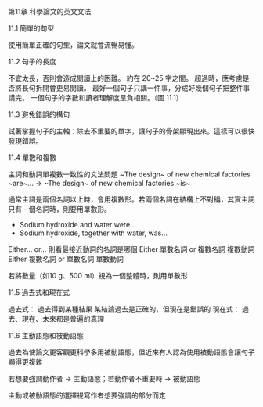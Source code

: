 第11章 科學論文的英文文法

11.1 簡單的句型

使用簡單正確的句型，論文就會流暢易懂。

11.2 句子的長度

不宜太長，否則會造成閱讀上的困難。
約在 20~25 字之間。
超過時，應考慮是否將長句拆開會更易閱讀。
最好一個句子只講一件事，分成好幾個句子把整件事講完。
一個句子的字數和讀者理解度呈負相關。（圖 11.1）

11.3 避免錯誤的構句

試著掌握句子的主軸：除去不重要的單字，讓句子的骨架顯現出來。這樣可以很快發現錯誤。

11.4 單數和複數

主詞和動詞單複數一致性的文法問題
~The design~ of new chemical factories ~are~... → ~The design~ of new chemical factories ~is~

通常主詞是兩個名詞以上時，會用複數形。若兩個名詞在結構上不對稱，其實主詞只有一個名詞時，則要用單數形。
* Sodium hydroxide and water were...
* Sodium hydroxide, together with water, was...

Either... or... 則看最接近動詞的名詞是哪個
Either 單數名詞 or 複數名詞 複數動詞
Either 複數名詞 or 單數名詞 單數動詞

若將數量（如10 g、500 ml）視為一個整體時，則用單數形

11.5 過去式和現在式

過去式：
過去得到某種結果
某結論過去是正確的，但現在是錯誤的
現在式：
過去、現在、未來都是普遍的真理

11.6 主動語態和被動語態

過去為使論文更客觀更科學多用被動語態，但近來有人認為使用被動語態會讓句子顯得更複雜

若想要強調動作者 → 主動語態；若動作者不重要時 → 被動語態

主動或被動語態的選擇視寫作者想要強調的部分而定



